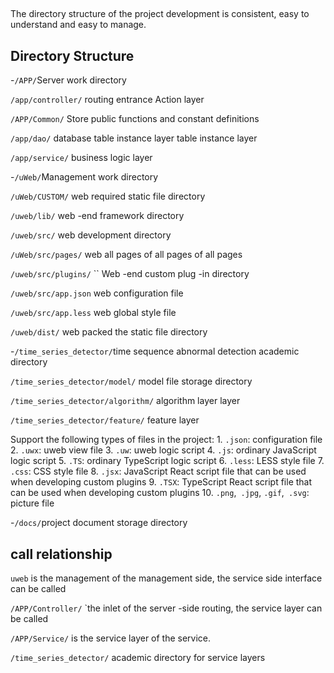 
##

The directory structure of the project development is consistent, easy to understand and easy to manage.

## Directory Structure

-`/APP/`Server work directory

`/app/controller/` routing entrance Action layer

`/APP/Common/` Store public functions and constant definitions

`/app/dao/` database table instance layer table instance layer

`/app/service/` business logic layer

-`/uWeb/`Management work directory

`/uWeb/CUSTOM/` web required static file directory

`/uweb/lib/` web -end framework directory

`/uweb/src/` web development directory

`/uWeb/src/pages/` web all pages of all pages of all pages

`/uweb/src/plugins/` `` Web -end custom plug -in directory

`/uweb/src/app.json` web configuration file

`/uweb/src/app.less` web global style file

`/uweb/dist/` web packed the static file directory

-`/time_series_detector/`time sequence abnormal detection academic directory

`/time_series_detector/model/` model file storage directory

`/time_series_detector/algorithm/` algorithm layer layer

`/time_series_detector/feature/` feature layer

Support the following types of files in the project:
    1. `.json`: configuration file
    2. `.uwx`: uweb view file
    3. `.uw`: uweb logic script
    4. `.js`: ordinary JavaScript logic script
    5. `.TS`: ordinary TypeScript logic script
    6. `.less`: LESS style file
    7. `.css`: CSS style file
    8. `.jsx`: JavaScript React script file that can be used when developing custom plugins
    9. `.TSX`: TypeScript React script file that can be used when developing custom plugins
    10. `.png`,` .jpg`, `.gif`,` .svg`: picture file

-`/docs/`project document storage directory


## call relationship

`uweb` is the management of the management side, the service side interface can be called

`/APP/Controller/` `the inlet of the server -side routing, the service layer can be called

`/APP/Service/` is the service layer of the service.

`/time_series_detector/` academic directory for service layers

